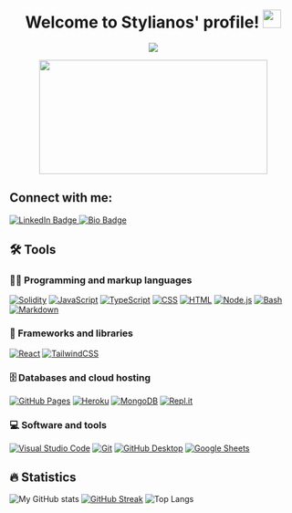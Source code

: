 <h1 align="center">
  Welcome to Stylianos' profile!
  <img src="https://media.giphy.com/media/hvRJCLFzcasrR4ia7z/giphy.gif" width="32">
</h1>

<p align="center">
<img src="https://readme-typing-svg.herokuapp.com/?lines=Penetration+tester;and+developer!&center=true&size=30">
</p>

<div align="center">
  <img src="https://media.giphy.com/media/dWesBcTLavkZuG35MI/giphy.gif" width="400" height="200"/>
</div>

## Connect with me:

<p>
<div id="badges">
  <a href="https://www.linkedin.com/in/stylianospapadakis/">
    <img src="https://img.shields.io/badge/LinkedIn-%230077B5.svg?&style=flat-square&logo=linkedin&logoColor=white" alt="LinkedIn Badge"/>
  </a>
    <a href="https://bio.site/stylianos">
    <img src="https://img.shields.io/badge/Bio-1de9b6.svg?style=flat-square&logo=linktree&logoColor=white" alt="Bio Badge"/>
  </a>
 </div> 
  

## 🛠️ Tools

### 👨‍💻 Programming and markup languages

<p>
        <a href="https://github.com/search?q=user%3AStylpdev+language%3ASolidity"><img alt="Solidity" src="https://img.shields.io/badge/Solidity-%231877F2.svg?logo=solidity&logoColor=white)"></a>
      <a href="https://github.com/search?q=user%3AStylpdev+language%3Ajavascript"><img alt="JavaScript" src="https://img.shields.io/badge/JavaScript-%23009639.svg?logo=javascript&logoColor=black"></a>
      <a href="https://github.com/search?q=user%3AStylpdev+language%3AtypeScript"><img alt="TypeScript" src="https://img.shields.io/badge/TypeScript-007ACC.svg?logo=typescript&logoColor=white"></a>
      <a href="https://github.com/search?q=user%3AStylpdev+language%3Acss"><img alt="CSS" src="https://img.shields.io/badge/CSS-%231DA1F2.svg?logo=css3&logoColor=white"></a>
    <a href="https://github.com/search?q=user%3AStylpdev+language%3Ahtml"><img alt="HTML" src="https://img.shields.io/badge/HTML-E34F26.svg?logo=html5&logoColor=white"></a>
      <a href="https://github.com/search?q=user%3AStylpdev+language%3Ajavascript"><img alt="Node.js" src="https://img.shields.io/badge/Node.js-43853D.svg?logo=node.js&logoColor=white"></a>
    <a href="https://github.com/search?q=user%3AStylpdev+language%3Acss"><img alt="Bash" src="https://img.shields.io/badge/Bash-121011.svg?logo=gnu-bash&logoColor=white"></a>
    <a href="https://github.com/search?q=user%3AStylpdev+language%3Amarkdown"><img alt="Markdown" src="https://img.shields.io/badge/Markdown-000000.svg?logo=markdown&logoColor=white"></a>
</p>

### 🧰 Frameworks and libraries

<p>
    <a href="#"><img alt="React" src="https://img.shields.io/badge/React-20232a.svg?logo=react&logoColor=%2361DAFB"></a>
    <a href="#"><img alt="TailwindCSS" src="https://img.shields.io/badge/tailwindcss-%2338B2AC.svg?logo=tailwind-css&logoColor=white"></a>
</p>

### 🗄️ Databases and cloud hosting

<p>
    <a href="#"><img alt="GitHub Pages" src="https://img.shields.io/badge/GitHub%20Pages-327FC7.svg?logo=github&logoColor=white"></a>
    <a href="#"><img alt="Heroku" src="https://img.shields.io/badge/Heroku-430098.svg?logo=heroku&logoColor=white"></a>
    <a href="#"><img alt="MongoDB" src ="https://img.shields.io/badge/MongoDB-4ea94b.svg?logo=mongodb&logoColor=white"></a>
    <a href="#"><img alt="Repl.it" src="https://img.shields.io/badge/Repl.it-0D101E.svg?logo=Replit&logoColor=white"></a>
</p>

### 💻 Software and tools

<p>
    <a href="#"><img alt="Visual Studio Code" src="https://img.shields.io/badge/Visual%20Studio%20Code-0078d7.svg?logo=visual-studio-code&logoColor=white"></a>
    <a href="#"><img alt="Git" src="https://img.shields.io/badge/Git-F05033.svg?logo=git&logoColor=white"></a>
    <a href="#"><img alt="GitHub Desktop" src="https://img.shields.io/badge/GitHub%20Desktop-8034A9.svg?logo=github&logoColor=white"></a>
    <a href="#"><img alt="Google Sheets" src="https://img.shields.io/badge/Sheets-34A853.svg?logo=google%20sheets&logoColor=white"></a>
</p>


## :fire: Statistics

![My GitHub stats](https://github-readme-stats.vercel.app/api?username=Stylpdev&show_icons=true&repo=github-readme-stats)
[![GitHub Streak](https://github-readme-streak-stats.herokuapp.com?user=Stylpdev)](https://git.io/streak-stats)
![Top Langs](https://github-readme-stats.vercel.app/api/top-langs/?username=Stylpdev&layout=compact)




